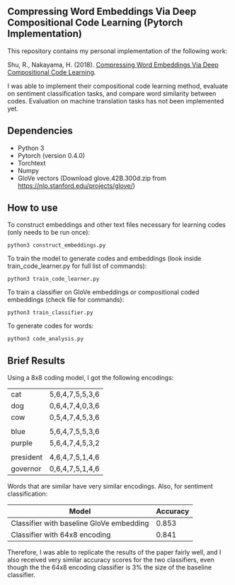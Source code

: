 ## Compressing Word Embeddings Via Deep Compositional Code Learning (Pytorch Implementation)

This repository contains my personal implementation of the following work:

Shu, R., Nakayama, H. (2018). [Compressing Word Embeddings Via Deep Compositional Code Learning](https://arxiv.org/pdf/1711.01068.pdf).

I was able to implement their compositional code learning method, evaluate on sentiment classification tasks, and compare word similarity between codes.
Evaluation on machine translation tasks has not been implemented yet.

## Dependencies
* Python 3
* Pytorch (version 0.4.0)
* Torchtext
* Numpy
* GloVe vectors (Download glove.42B.300d.zip from https://nlp.stanford.edu/projects/glove/)

## How to use
To construct embeddings and other text files necessary for learning codes (only needs to be run once):
```
python3 construct_embeddings.py
```
To train the model to generate codes and embeddings (look inside train_code_learner.py for full list of commands):
```
python3 train_code_learner.py
```
To train a classifier on GloVe embeddings or compositional coded embeddings (check file for commands):
```
python3 train_classifier.py
```
To generate codes for words:
```
python3 code_analysis.py
```

## Brief Results
Using a 8x8 coding model, I got the following encodings:

|             |                 |
| ------------- | ------------- |
| cat       	|  5,6,4,7,5,5,3,6 	|
| dog       	|  0,6,4,7,4,0,3,6 	|
| cow       	|  0,5,4,7,4,5,3,6 	|
|           	|                   |
| blue      	|  5,6,4,7,5,5,3,6 	|
| purple    	|  5,6,4,7,4,5,3,2 	|
|           	|                   |
| president 	|  4,6,4,7,5,1,4,6  |
| governor  	|  0,6,4,7,5,1,4,6  |

Words that are similar have very similar encodings. Also, for sentiment classification:

|      Model       |          Accuracy     |
| ------------- | ------------- |
| Classifier with baseline GloVe embedding | 0.853|
| Classifier with 64x8 encoding | 0.841|

Therefore, I was able to replicate the results of the paper fairly well, and I also received very similar accuracy scores for the two classifiers, even though the the 64x8 encoding classifier is 3% the size of the baseline classifier.
